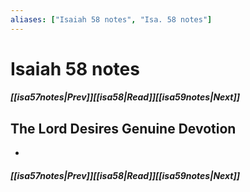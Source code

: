 ```yaml
---
aliases: ["Isaiah 58 notes", "Isa. 58 notes"]
---
```

# Isaiah 58 notes
##### <span class=arrow-left></span>[[isa57notes|Prev]]<span class=navigation-separator></span>[[isa58|Read]]<span class=navigation-separator></span>[[isa59notes|Next]]<span class=arrow-right></span>
## The Lord Desires Genuine Devotion
- 
##### <span class=arrow-left></span>[[isa57notes|Prev]]<span class=navigation-separator></span>[[isa58|Read]]<span class=navigation-separator></span>[[isa59notes|Next]]<span class=arrow-right></span>